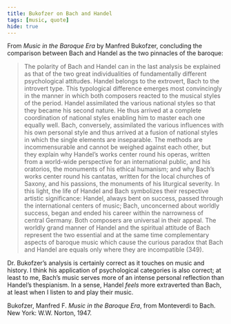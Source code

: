 ```yaml
---
title: Bukofzer on Bach and Handel
tags: [music, quote]
hide: true
---
```

From *Music in the Baroque Era* by Manfred Bukofzer, concluding the comparison between Bach and Handel as the two pinnacles of the baroque:

> The polarity of Bach and Handel can in the last analysis be explained as that of the two great individualities of fundamentally different psychological attitudes. Handel belongs to the extrovert, Bach to the introvert type. This typological difference emerges most convincingly in the manner in which both composers reacted to the musical styles of the period. Handel assimilated the various national styles so that they became his second nature. He thus arrived at a complete coordination of national styles enabling him to master each one equally well. Bach, conversely, assimilated the various influences with his own personal style and thus arrived at a fusion of national styles in which the single elements are inseparable. The methods are incommensurable and cannot be weighed against each other, but they explain why Handel’s works center round his operas, written from a world-wide perspective for an international public, and his oratorios, the monuments of his ethical humanism; and why Bach’s works center round his cantatas, written for the local churches of Saxony, and his passions, the monuments of his liturgical severity. In this light, the life of Handel and Bach symbolizes their respective artistic significance: Handel, always bent on success, passed through the international centers of music; Bach, unconcerned about worldly success, began and ended his career within the narrowness of central Germany. Both composers are universal in their appeal. The worldly grand manner of Handel and the spiritual attitude of Bach represent the two essential and at the same time complementary aspects of baroque music which cause the curious paradox that Bach and Handel are equals only where they are incompatible (349).

Dr. Bukofzer’s analysis is certainly correct as it touches on music and history. I think his application of psychological categories is also correct; at least to me, Bach’s music serves more of an intense personal reflection than Handel’s thespianism. In a sense, Handel *feels* more extraverted than Bach, at least when I listen to and play their music. 

Bukofzer, Manfred F. *Music in the Baroque Era*, from Monteverdi to Bach. New York: W.W. Norton, 1947.
